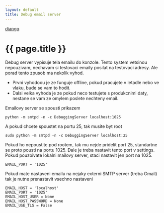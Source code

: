```yaml
---
layout: default
title: Debug email server
---
```


[django](.)

# {{ page.title }}

Debug server vypisuje tela emailu do konzole. Tento system vetsinou nepouzivam, nechavam si testovaci emaily posilat na testovaci adresy. Ale porad tento zpusob ma nekolik vyhod.

* Prvni vyhodoou je ze funguje offline, pokud pracujete v letadle nebo ve vlaku, bude se vam to hodit.
* Dalsi velka vyhoda je ze pokud neco testujete s produkcnimi daty, nestane se vam ze omylem poslete nechteny email.

Emailovy server se spousti prikazem

    python -m smtpd -n -c DebuggingServer localhost:1025

A pokud chcete spoustet na portu 25, tak musite byt root

    sudo python -m smtpd -n -c DebuggingServer localhost:25

Pokud ho nepoustite pod rootem, tak mu nejde pridelit port 25, standartne se proto pousti na portu 1025. Dale je treba nastavit tento port v settings. Pokud pouzoivate lokalni mailovy server, staci nastavit jen port na 1025.

    EMAIL_PORT = '1025'

Pokud mate nastaveni emailu na nejaky externi SMTP server (treba Gmail) tak je nutne prenastavit vsechno nastaveni

    EMAIL_HOST = 'localhost'
    EMAIL_PORT = '1025'
    EMAIL_HOST_USER = None
    EMAIL_HOST_PASSWORD = None
    EMAIL_USE_TLS = False
